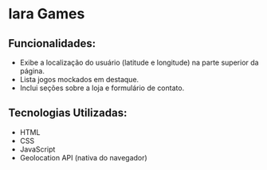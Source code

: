 # Iara Games

## Funcionalidades:

*   Exibe a localização do usuário (latitude e longitude) na parte superior da página.
*   Lista jogos mockados em destaque.
*   Inclui seções sobre a loja e formulário de contato.

## Tecnologias Utilizadas:

*   HTML
*   CSS
*   JavaScript
*   Geolocation API (nativa do navegador)